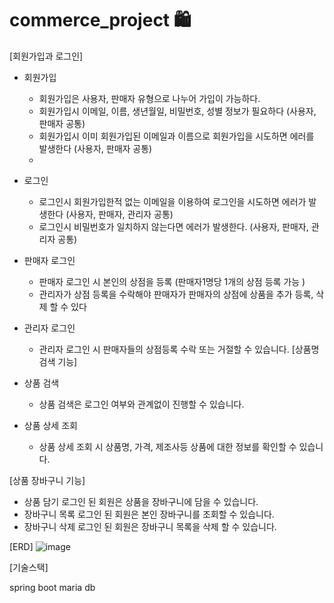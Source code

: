 # commerce_project 🛍️

  [회원가입과 로그인]

- 회원가입
     - 회원가입은 사용자, 판매자 유형으로 나누어 가입이 가능하다. 
    - 회원가입시 이메일, 이름, 생년월일, 비밀번호, 성별 정보가 필요하다 (사용자, 판매자 공통)
    - 회원가입시 이미 회원가입된 이메일과 이름으로 회원가입을 시도하면 에러를 발생한다 (사용자, 판매자 공통)
    - 
- 로그인
    - 로그인시 회원가입한적 없는 이메일을 이용하여 로그인을 시도하면 에러가 발생한다 (사용자, 판매자, 관리자 공통)
    - 로그인시 비밀번호가 일치하지 않는다면 에러가 발생한다. (사용자, 판매자, 관리자 공통)

- 판매자 로그인
    - 판매자 로그인 시 본인의 상점을 등록 (판매자1명당 1개의 상점 등록 가능 )
    - 관리자가 상점 등록을 수락해야 판매자가 판매자의 상점에 상품을 추가 등록, 삭제 할 수 있다

- 관리자 로그인
     - 관리자 로그인 시 판매자들의 상점등록 수락 또는 거절할 수 있습니다.
[상품명 검색 기능]

- 상품 검색
    - 상품 검색은 로그인 여부와 관계없이 진행할 수 있습니다.
- 상품 상세 조회
    - 상품 상세 조회 시 상품명, 가격,  제조사등 상품에 대한 정보를 확인할 수 있습니다.

[상품 장바구니 기능]

- 상품 담기
    로그인 된 회원은 상품을 장바구니에 담을 수 있습니다.
- 장바구니 목록
    로그인 된 회원은 본인 장바구니를 조회할 수 있습니다.
- 장바구니 삭제
    로그인 된 회원은 장바구니 목록을 삭제 할 수 있습니다.


[ERD]
![image](https://github.com/k1mda/project_3/assets/148675403/9e47caf5-ae3c-4d92-9773-12e36f7fb22d)



[기술스택]

spring boot
maria db




